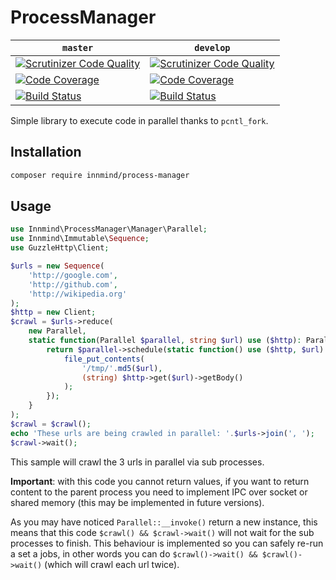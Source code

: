 # ProcessManager

| `master` | `develop` |
|----------|-----------|
| [![Scrutinizer Code Quality](https://scrutinizer-ci.com/g/Innmind/ProcessManager/badges/quality-score.png?b=master)](https://scrutinizer-ci.com/g/Innmind/ProcessManager/?branch=master) | [![Scrutinizer Code Quality](https://scrutinizer-ci.com/g/Innmind/ProcessManager/badges/quality-score.png?b=develop)](https://scrutinizer-ci.com/g/Innmind/ProcessManager/?branch=develop) |
| [![Code Coverage](https://scrutinizer-ci.com/g/Innmind/ProcessManager/badges/coverage.png?b=master)](https://scrutinizer-ci.com/g/Innmind/ProcessManager/?branch=master) | [![Code Coverage](https://scrutinizer-ci.com/g/Innmind/ProcessManager/badges/coverage.png?b=develop)](https://scrutinizer-ci.com/g/Innmind/ProcessManager/?branch=develop) |
| [![Build Status](https://scrutinizer-ci.com/g/Innmind/ProcessManager/badges/build.png?b=master)](https://scrutinizer-ci.com/g/Innmind/ProcessManager/build-status/master) | [![Build Status](https://scrutinizer-ci.com/g/Innmind/ProcessManager/badges/build.png?b=develop)](https://scrutinizer-ci.com/g/Innmind/ProcessManager/build-status/develop) |

Simple library to execute code in parallel thanks to `pcntl_fork`.

## Installation

```sh
composer require innmind/process-manager
```

## Usage

```php
use Innmind\ProcessManager\Manager\Parallel;
use Innmind\Immutable\Sequence;
use GuzzleHttp\Client;

$urls = new Sequence(
    'http://google.com',
    'http://github.com',
    'http://wikipedia.org'
);
$http = new Client;
$crawl = $urls->reduce(
    new Parallel,
    static function(Parallel $parallel, string $url) use ($http): Parallel {
        return $parallel->schedule(static function() use ($http, $url): void {
            file_put_contents(
                '/tmp/'.md5($url),
                (string) $http->get($url)->getBody()
            );
        });
    }
);
$crawl = $crawl();
echo 'These urls are being crawled in parallel: '.$urls->join(', ');
$crawl->wait();
```

This sample will crawl the 3 urls in parallel via sub processes.

**Important**: with this code you cannot return values, if you want to return content to the parent process you need to implement IPC over socket or shared memory (this may be implemented in future versions).

As you may have noticed `Parallel::__invoke()` return a new instance, this means that this code `$crawl() && $crawl->wait()` will not wait for the sub processes to finish. This behaviour is implemented so you can safely re-run a set a jobs, in other words you can do `$crawl()->wait() && $crawl()->wait()` (which will crawl each url twice).
